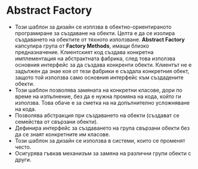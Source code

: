 #  Abstract Factory
   *   Този шаблон за дизайн се изплзва в обектно-ориентираното програмиране за създаване на обекти. Целта е да се изолира създаването на обектите от тяхното използване. __Abstract Factory__ капсулира група от __Factory Methods__, имащи близко предназначение. Клиентският код създава конкретна имплементация на абстрактната фабрика, след това използва основния интерфейс за да създава конкренти обекти. Клиентът не е задължен да знае коя от тези фабрики е създала конкретния обект, защото той използва само основния интерфейс към създадените обекти.
   *   Този шаблон позволява замяната на конкретни класове, дори по време на изпълнение, без да е нужна промяна на кода, който ги използва. Това обаче е за сметка на на допълнително усложняване на кода.
   *   Позволява абстракция при създаването на обекти (създават се семейства от свързани обекти).
   *   Дефинира интерфейс за създаването на група свързани обекти без да се знаят конкретните им класове.
   *   Този шаблон за дизайн се използва в системи, които се променят често.
   *   Осигурява гъвкав механизъм за замяна на различни групи обекти с други.
